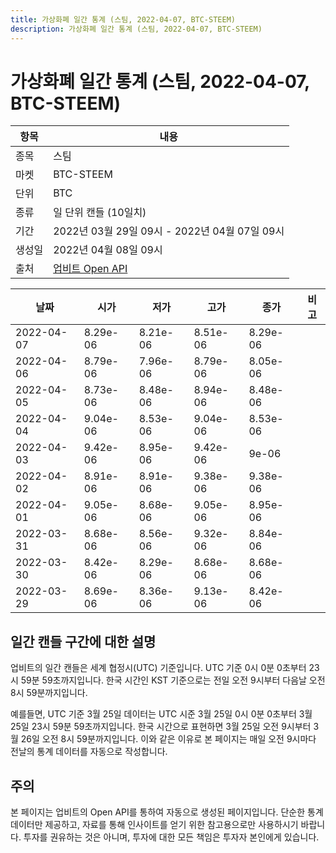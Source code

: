```yaml
---
title: 가상화폐 일간 통계 (스팀, 2022-04-07, BTC-STEEM)
description: 가상화폐 일간 통계 (스팀, 2022-04-07, BTC-STEEM)
---
```



가상화폐 일간 통계 (스팀, 2022-04-07, BTC-STEEM)
===

|항목|내용|
|--|--|
|종목|스팀|
|마켓|BTC-STEEM|
|단위|BTC|
|종류|일 단위 캔들 (10일치)|
|기간|2022년 03월 29일 09시 - 2022년 04월 07일 09시|
|생성일|2022년 04월 08일 09시|
|출처|[업비트 Open API](https://docs.upbit.com)|


|날짜|시가|저가|고가|종가|비고|
|--|--|--|--|--|--|
|2022-04-07|8.29e-06|8.21e-06|8.51e-06|8.29e-06|    |
|2022-04-06|8.79e-06|7.96e-06|8.79e-06|8.05e-06|    |
|2022-04-05|8.73e-06|8.48e-06|8.94e-06|8.48e-06|    |
|2022-04-04|9.04e-06|8.53e-06|9.04e-06|8.53e-06|    |
|2022-04-03|9.42e-06|8.95e-06|9.42e-06|9e-06|    |
|2022-04-02|8.91e-06|8.91e-06|9.38e-06|9.38e-06|    |
|2022-04-01|9.05e-06|8.68e-06|9.05e-06|8.95e-06|    |
|2022-03-31|8.68e-06|8.56e-06|9.32e-06|8.84e-06|    |
|2022-03-30|8.42e-06|8.29e-06|8.68e-06|8.68e-06|    |
|2022-03-29|8.69e-06|8.36e-06|9.13e-06|8.42e-06|    |


일간 캔들 구간에 대한 설명
---


업비트의 일간 캔들은 세계 협정시(UTC) 기준입니다. 
UTC 기준 0시 0분 0초부터 23시 59분 59초까지입니다. 
한국 시간인 KST 기준으로는 전일 오전 9시부터 다음날 오전 8시 59분까지입니다. 


예를들면, UTC 기준 3월 25일 데이터는 UTC 시준 3월 25일 0시 0분 0초부터 3월 25일 23시 59분 59초까지입니다. 
한국 시간으로 표현하면 3월 25일 오전 9시부터 3월 26일 오전 8시 59분까지입니다. 
이와 같은 이유로 본 페이지는 매일 오전 9시마다 전날의 통계 데이터를 자동으로 작성합니다. 


주의
---


본 페이지는 업비트의 Open API를 통하여 자동으로 생성된 페이지입니다. 
단순한 통계 데이터만 제공하고, 자료를 통해 인사이트를 얻기 위한 참고용으로만 사용하시기 바랍니다. 
투자를 권유하는 것은 아니며, 투자에 대한 모든 책임은 투자자 본인에게 있습니다. 
